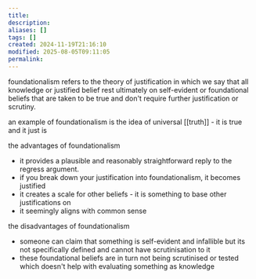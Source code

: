 ```yaml
---
title: 
description: 
aliases: []
tags: []
created: 2024-11-19T21:16:10
modified: 2025-08-05T09:11:05
permalink:
---
```


foundationalism refers to the theory of justification in which we say that all knowledge or justified belief rest ultimately on self-evident or foundational beliefs that are taken to be true and don't require further justification or scrutiny.

an example of foundationalism is the idea of universal [[truth]] - it is true and it just is

the advantages of foundationalism
- it provides a plausible and reasonably straightforward reply to the regress argument.
- if you break down your justification into foundationalism, it becomes justified
- it creates a scale for other beliefs - it is something to base other justifications on
- it seemingly aligns with common sense

the disadvantages of foundationalism
- someone can claim that something is self-evident and infallible but its not specifically defined and cannot have scrutinisation to it
- these foundational beliefs are in turn not being scrutinised or tested which doesn't help with evaluating something as knowledge
